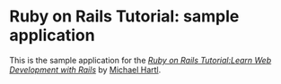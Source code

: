 # Ruby on Rails Tutorial: sample application
This is the sample application for the
[*Ruby on Rails Tutorial:Learn Web Development with Rails*](http://www.railstutorial.org/) by [Michael Hartl](http://www.michaelhartl.com/).
